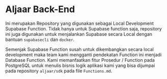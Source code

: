 # Aljaar Back-End
Ini merupakan Repository yang digunakan sebagai Local Development Supabase Function. Tidak hanya untuk Supabase function saja, repository ini juga digunakan untuk menjalankan Supabase secara Local dengan bantuan `supabasecli` dan `docker`.

Semenjak Supabase Function susah untuk dikembangkan secara local development maka team kami mengganti pendekatan Function ini menjadi Database Function. Kami memanfaatkan fitur Prosedur / Function pada PostgreSQL untuk menulis bisnis logik aplikasi kami yang bisa dijumpai pada repository `aljaar/sdk` pada file `Functions.md`.
